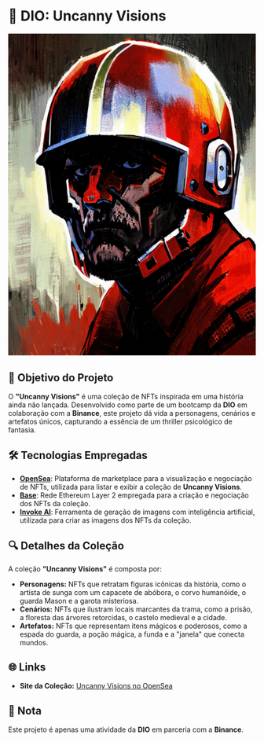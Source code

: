 <!-- Projeto Finalizado -->
# 🎨 DIO: Uncanny Visions
<div align="center">
  <img src="thumb.png" alt="Uncanny Visions Banner"/>
</div>

## 🎯 Objetivo do Projeto
O **"Uncanny Visions"** é uma coleção de NFTs inspirada em uma história ainda não lançada. Desenvolvido como parte de um bootcamp da **DIO** em colaboração com a **Binance**, este projeto dá vida a personagens, cenários e artefatos únicos, capturando a essência de um thriller psicológico de fantasia.

## 🛠 Tecnologias Empregadas
- **[OpenSea](https://opensea.io/)**: Plataforma de marketplace para a visualização e negociação de NFTs, utilizada para listar e exibir a coleção de **Uncanny Visions**.
- **[Base](https://base.org/)**: Rede Ethereum Layer 2 empregada para a criação e negociação dos NFTs da coleção.
- **[Invoke AI](https://app.invoke.ai/)**: Ferramenta de geração de imagens com inteligência artificial, utilizada para criar as imagens dos NFTs da coleção.

## 🔍 Detalhes da Coleção
A coleção **"Uncanny Visions"** é composta por:
- **Personagens:** NFTs que retratam figuras icônicas da história, como o artista de sunga com um capacete de abóbora, o corvo humanóide, o guarda Mason e a garota misteriosa.
- **Cenários:** NFTs que ilustram locais marcantes da trama, como a prisão, a floresta das árvores retorcidas, o castelo medieval e a cidade.
- **Artefatos:** NFTs que representam itens mágicos e poderosos, como a espada do guarda, a poção mágica, a funda e a "janela" que conecta mundos.

## 🌐 Links
- **Site da Coleção:** [Uncanny Visions no OpenSea](https://opensea.io/collection/uncanny-visions)

## 📝 Nota
Este projeto é apenas uma atividade da **DIO** em parceria com a **Binance**.
